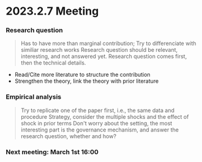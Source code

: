 # 2023.2.7 Meeting

### Research question 
> Has to have more than marginal contribution; Try to differenciate with similiar research works 
> Research question should be relevant, interesting, and not answered yet. Research question comes first, then the technical details.
* Read/Cite more literature to structure the contribution
* Strengthen the theory, link the theory with prior literature  
### Empirical analysis
> Try to replicate one of the paper first, i.e., the same data and procedure
> Strategy, consider the multiple shocks and the effect of shock in prior terms
> Don't worry about the setting, the most interesting part is the governance mechanism, and answer the research question, whether and how? 
### Next meeting: March 1st 16:00
